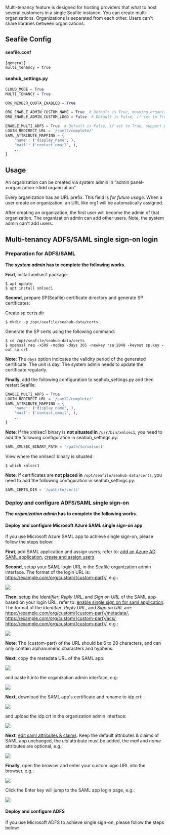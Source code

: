 Multi-tenancy feature is designed for hosting providers that what to host several customers in a single Seafile instance. You can create multi-organizations. Organizations is separated from each other. Users can't share libraries between organizations.

## Seafile Config ##

#### seafile.conf

```
[general]
multi_tenancy = true
```

#### seahub_settings.py

```python
CLOUD_MODE = True
MULTI_TENANCY = True

ORG_MEMBER_QUOTA_ENABLED = True

ORG_ENABLE_ADMIN_CUSTOM_NAME = True  # Default is True, meaning organization name can be customized
ORG_ENABLE_ADMIN_CUSTOM_LOGO = False  # Default is False, if set to True, organization logo can be customized

ENABLE_MULTI_ADFS = True  # Default is False, if set to True, support per organization custom ADFS/SAML2 login
LOGIN_REDIRECT_URL = '/saml2/complete/'
SAML_ATTRIBUTE_MAPPING = {
    'name': ('display_name', ),
    'mail': ('contact_email', ),
    ...
}
```

## Usage

An organization can be created via system admin in “admin panel->organization->Add organization”.

Every organization has an URL prefix. This field is *for future usage*. When a user create an organization, an URL like org1 will be automatically assigned.

After creating an organization, the first user will become the admin of that organization. The organization admin can add other users. Note, the system admin can't add users.

## Multi-tenancy ADFS/SAML single sign-on login

### Preparation for ADFS/SAML

**The _system admin_ has to complete the following works.**

**Fisrt**, install xmlsec1 package:

```
$ apt update
$ apt install xmlsec1
```

**Second**, prepare SP(Seafile) certificate directory and generate SP certificates:

Create sp certs dir

```
$ mkdir -p /opt/seafile/seahub-data/certs
```

Generate the SP certs using the following command:

```
$ cd /opt/seafile/seahub-data/certs
$ openssl req -x509 -nodes -days 365 -newkey rsa:2048 -keyout sp.key -out sp.crt
```

__Note__: The `days` option indicates the validity period of the generated certificate. The unit is day. The system admin needs to update the certificate regularly.

**Finally**, add the following configuration to seahub_settings.py and then restart Seafile:

```python
ENABLE_MULTI_ADFS = True
LOGIN_REDIRECT_URL = '/saml2/complete/'
SAML_ATTRIBUTE_MAPPING = {
    'name': ('display_name', ),
    'mail': ('contact_email', ),
    ...
}
```

__Note__: If the xmlsec1 binary is **not situated in** `/usr/bin/xmlsec1`, you need to add the following configuration in seahub_settings.py:

```python
SAML_XMLSEC_BINARY_PATH = '/path/to/xmlsec1'
```

View where the xmlsec1 binary is situated:

```
$ which xmlsec1
```

__Note__: If certificates are **not placed in** `/opt/seafile/seahub-data/certs`, you need to add the following configuration in seahub_settings.py:

```python
SAML_CERTS_DIR = '/path/to/certs'
```

### Deploy and configure ADFS/SAML single sign-on

**The _organization admin_ has to complete the following works.**

#### Deploy and configure Microsoft Azure SAML single sign-on app

If you use Microsoft Azure SAML app to achieve single sign-on, please follow the steps below:

**Firat**, add SAML application and assign users, refer to: [add an Azure AD SAML application](https://docs.microsoft.com/en-us/azure/active-directory/manage-apps/add-application-portal), [create and assign users](https://docs.microsoft.com/en-us/azure/active-directory/manage-apps/add-application-portal-assign-users)

**Second**, setup your SAML login URL in the Seafile organization admin interface. The format of the login URL is: https://example.com/org/custom/{custom-part}/, e.g.:

![](../images/auto-upload/8c1988cd-1f66-47c9-ac61-650e8245efcf.png)

**Then**, setup the _Identifier_, _Reply URL_, and _Sign on URL_ of the SAML app based on your login URL, refer to: [enable single sign on for saml application](https://learn.microsoft.com/en-us/azure/active-directory/manage-apps/add-application-portal-setup-sso). The format of the _Identifier_, _Reply URL_, and _Sign on URL_ are: https://example.com/org/custom/{custom-part}/metadata/, https://example.com/org/custom/{custom-part}/acs/, https://example.com/org/custom/{custom-part}/, e.g.:

![](../images/auto-upload/498c6ae2-9213-4452-9238-676d179c375c.png)

__Note__: The {custom-part} of the URL should be 6 to 20 characters, and can only contain alphanumeric characters and hyphens.

**Next**, copy the metadata URL of the SAML app:

![](../images/auto-upload/6702c7c7-a205-4b18-91d2-48dd1a1b7b03.png)

and paste it into the organization admin interface, e.g:

![](../images/auto-upload/d2252310-0c30-4d88-a553-5711820a65df.png)

**Next**, download the SAML app's certificate and rename to idp.crt:

![](../images/auto-upload/3aa0b19d-46ac-426e-adcc-b3869b0a95a1.png)

and upload the idp.crt in the organization admin interface:

![](../images/auto-upload/5b3ff455-de3f-4585-93d2-8ecc1c7cc0ea.png)

**Next**, [edit saml attributes & claims](https://learn.microsoft.com/en-us/azure/active-directory/develop/saml-claims-customization). Keep the default attributes & claims of SAML app unchanged, the _uid_ attribute must be added, the _mail_ and _name_ attributes are optional, e.g.:

![](../images/auto-upload/abee9c69-f03d-4735-9231-92bd923b9ceb.png)

**Finally**, open the browser and enter your custom login URL into the browser, e.g.:

![](../images/auto-upload/fc85a75e-fde8-43e0-bd88-541adae6c54c.png)

Click the Enter key will jump to the SAML app login page, e.g.:

![](../images/auto-upload/21dc07ae-89a7-4281-be18-566a64bca922.png)

#### Deploy and configure ADFS

If you use Microsoft ADFS to achieve single sign-on, please follow the steps below:

<!-- TODO -->
